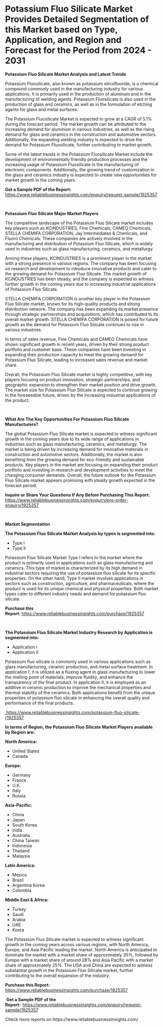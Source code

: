 <p><h1>Potassium Fluo Silicate Market Provides Detailed Segmentation of this Market based on Type, Application, and Region and Forecast for the Period from 2024 - 2031</h1></p><p><strong>Potassium Fluo Silicate Market Analysis and Latest Trends</strong></p>
<p><p>Potassium Fluosilicate, also known as potassium silicofluoride, is a chemical compound commonly used in the manufacturing industry for various applications. It is primarily used in the production of aluminum and in the manufacturing of welding agents. Potassium Fluosilicate is also used in the production of glass and ceramics, as well as in the formulation of etching agents for glass and metal surfaces.</p><p>The Potassium Fluosilicate Market is expected to grow at a CAGR of 5.1% during the forecast period. The market growth can be attributed to the increasing demand for aluminum in various industries, as well as the rising demand for glass and ceramics in the construction and automotive sectors. Additionally, the expanding welding industry is expected to drive the demand for Potassium Fluosilicate, further contributing to market growth.</p><p>Some of the latest trends in the Potassium Fluosilicate Market include the development of environmentally friendly production processes and the increasing usage of Potassium Fluosilicate in the manufacturing of electronic components. Additionally, the growing trend of customization in the glass and ceramics industry is expected to create new opportunities for market growth in the coming years.</p></p>
<p><strong>Get a Sample PDF of the Report:&nbsp;</strong> <a href="https://www.reliablebusinessinsights.com/enquiry/request-sample/1925357">https://www.reliablebusinessinsights.com/enquiry/request-sample/1925357</a></p>
<p>&nbsp;</p>
<p><strong>Potassium Fluo Silicate Major Market Players</strong></p>
<p><p>The competitive landscape of the Potassium Fluo Silicate market includes key players such as KCINDUSTRIES, Fine Chemicals, CAMEO Chemicals, STELLA CHEMIFA CORPORATION, Jay Intermediates & Chemicals, and Fluoro Chemicals. These companies are actively involved in the manufacturing and distribution of Potassium Fluo Silicate, which is widely used in industries such as glass manufacturing, ceramics, and metallurgy.</p><p>Among these players, KCINDUSTRIES is a prominent player in the market with a strong presence in various regions. The company has been focusing on research and development to introduce innovative products and cater to the growing demand for Potassium Fluo Silicate. The market growth of KCINDUSTRIES has been steady, and the company is expected to witness further growth in the coming years due to increasing industrial applications of Potassium Fluo Silicate.</p><p>STELLA CHEMIFA CORPORATION is another key player in the Potassium Fluo Silicate market, known for its high-quality products and strong distribution network. The company has been expanding its market presence through strategic partnerships and acquisitions, which has contributed to its overall market growth. STELLA CHEMIFA CORPORATION is poised for future growth as the demand for Potassium Fluo Silicate continues to rise in various industries.</p><p>In terms of sales revenue, Fine Chemicals and CAMEO Chemicals have shown significant growth in recent years, driven by their strong product portfolio and customer base. These companies have been investing in expanding their production capacity to meet the growing demand for Potassium Fluo Silicate, leading to increased sales revenue and market share.</p><p>Overall, the Potassium Fluo Silicate market is highly competitive, with key players focusing on product innovation, strategic partnerships, and geographic expansion to strengthen their market position and drive growth. The market size for Potassium Fluo Silicate is expected to continue growing in the foreseeable future, driven by the increasing industrial applications of the product.</p></p>
<p>&nbsp;</p>
<p><strong>What Are The Key Opportunities For Potassium Fluo Silicate Manufacturers?</strong></p>
<p><p>The global Potassium Fluo Silicate market is expected to witness significant growth in the coming years due to its wide range of applications in industries such as glass manufacturing, ceramics, and metallurgy. The market is being driven by increasing demand for innovative materials in construction and automotive sectors. Additionally, the market is also benefiting from the growing demand for eco-friendly and sustainable products. Key players in the market are focusing on expanding their product portfolio and investing in research and development activities to meet the changing consumer demands. Overall, the future outlook for the Potassium Fluo Silicate market appears promising with steady growth expected in the forecast period.</p></p>
<p><strong>Inquire or Share Your Questions If Any Before Purchasing This Report:</strong> <a href="https://www.reliablebusinessinsights.com/enquiry/pre-order-enquiry/1925357">https://www.reliablebusinessinsights.com/enquiry/pre-order-enquiry/1925357</a></p>
<p>&nbsp;</p>
<p><strong>Market Segmentation</strong></p>
<p><strong>The Potassium Fluo Silicate Market Analysis by types is segmented into:</strong></p>
<p><ul><li>Type I</li><li>Type II</li></ul></p>
<p><p>Potassium Fluo Silicate Market Type I refers to the market where the product is primarily used in applications such as glass manufacturing and ceramics. This type of market is characterized by its high demand in industrial sectors requiring the use of potassium fluo silicate for its specific properties. On the other hand, Type II market involves applications in sectors such as construction, agriculture, and pharmaceuticals, where the product is used for its unique chemical and physical properties. Both market types cater to different industry needs and demand for potassium fluo silicate.</p></p>
<p><strong>Purchase this Report:&nbsp;</strong><a href="https://www.reliablebusinessinsights.com/purchase/1925357">https://www.reliablebusinessinsights.com/purchase/1925357</a></p>
<p>&nbsp;</p>
<p><strong>The Potassium Fluo Silicate Market Industry Research by Application is segmented into:</strong></p>
<p><ul><li>Application I</li><li>Application II</li></ul></p>
<p><p>Potassium fluo silicate is commonly used in various applications such as glass manufacturing, ceramic production, and metal surface treatment. In application I, it is utilized as a fluxing agent in glass manufacturing to lower the melting point of materials, improve fluidity, and enhance the transparency of the final product. In application II, it is employed as an additive in ceramic production to improve the mechanical properties and thermal stability of the ceramics. Both applications benefit from the unique properties of potassium fluo silicate in enhancing the overall quality and performance of the final products.</p></p>
<p><a href="https://www.reliablebusinessinsights.com/potassium-fluo-silicate-r1925357">&nbsp;https://www.reliablebusinessinsights.com/potassium-fluo-silicate-r1925357</a></p>
<p><strong>In terms of Region, the Potassium Fluo Silicate Market Players available by Region are:</strong></p>
<p>
    <p> <strong> North America: </strong>
        <ul>
            <li>United States</li>
            <li>Canada</li>
        </ul>
        </p> 
    <p> <strong> Europe: </strong>
        <ul>
            <li>Germany</li>
            <li>France</li>
            <li>U.K.</li>
            <li>Italy</li>
            <li>Russia</li>
        </ul>
        </p> 
    <p> <strong> Asia-Pacific: </strong>
        <ul>
            <li>China</li>
            <li>Japan</li>
            <li>South Korea</li>
            <li>India</li>
            <li>Australia</li>
            <li>China Taiwan</li>
            <li>Indonesia</li>
            <li>Thailand</li>
            <li>Malaysia</li>
        </ul>
        </p> 
    <p> <strong> Latin America: </strong>
        <ul>
            <li>Mexico</li>
            <li>Brazil</li>
            <li>Argentina Korea</li>
            <li>Colombia</li>
        </ul>
        </p> 
    <p> <strong> Middle East & Africa: </strong>
        <ul>
            <li>Turkey</li>
            <li>Saudi</li>
            <li>Arabia</li>
            <li>UAE</li>
            <li>Korea</li>
        </ul>
    </p>
    </p>
<p><p>The Potassium Fluo Silicate market is expected to witness significant growth in the coming years across various regions, with North America, Europe, and Asia Pacific leading the market. North America is anticipated to dominate the market with a market share of approximately 35%, followed by Europe with a market share of around 28% and Asia Pacific with a market share of approximately 25%. The USA and China are expected to witness substantial growth in the Potassium Fluo Silicate market, further contributing to the overall expansion of the industry.</p></p>
<p><strong>Purchase this Report: </strong><a href="https://www.reliablebusinessinsights.com/purchase/1925357">https://www.reliablebusinessinsights.com/purchase/1925357</a></p>
<p>&nbsp;<strong>Get a Sample PDF of the Report:&nbsp;&nbsp;</strong><a href="https://www.reliablebusinessinsights.com/enquiry/request-sample/1925357">https://www.reliablebusinessinsights.com/enquiry/request-sample/1925357</a></p>
<p><strong></strong></p>
<p>Check more reports on https://www.reliablebusinessinsights.com/</p>